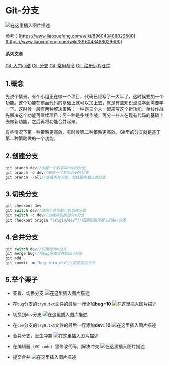 ﻿# Git-分支

![在这里插入图片描述](https://img-blog.csdnimg.cn/20200710151603797.png#pic_center)

参考：[https://www.liaoxuefeng.com/wiki/896043488029600](https://www.liaoxuefeng.com/wiki/896043488029600)

#### 系列文章
[Git-入门小结](https://blog.csdn.net/lblmlms/article/details/105600621)
[Git-分支](https://blog.csdn.net/lblmlms/article/details/107251420)
[Git-常用命令](https://blog.csdn.net/lblmlms/article/details/107834005)
[Git-注册远程仓库](https://blog.csdn.net/lblmlms/article/details/107554350)

## 1.概念
先说个情景，有个小组正在做一个项目，代码已经写了一大半了，这时候要加一个功能。这个功能在前面代码的基础上就可以加上去，就是有些知识点没学到需要学一下。这时候一般有两种解决策略：一种是三个人一起来写这个新功能，单线作战先解决这个功能再继续项目；另一种是多线作战，再分一些人在现有代码的基础上去做新功能，之后再将功能合并起来。

有些情况下第一种策略更高效，有时候第二种策略更高效。Git里的分支就是基于第二种策略做的一个功能。

## 2.创建分支

```c
git branch dev//创建一个名字叫dev的分支
git branch -d dev//删除一个名叫dev的分支
git branch --all//查看所有分支，包括服务器上的分支
```

## 3.切换分支

```C
git checkout dev
git switch dev//这两个命令都可以切换分支
git switch -c dev//创建并切换到dev分支
git checkout origin "origin/dev"//切换到服务器上的dev分支
```



## 4.合并分支

```c
git switch dev//切换到dev分支
git merge bug//将bug分支合并到dev分支
git add .
git commit -m "bug into dev"//提交这次合并
```

## 5.举个栗子

- 查看、切换分支
![在这里插入图片描述](https://img-blog.csdnimg.cn/20200814135708622.jpg?type_ZmFuZ3poZW5naGVpdGk,shadow_10,text_aHR0cHM6Ly9ibG9nLmNzZG4ubmV0L2xibG1sbXM=,size_16,color_FFFFFF,t_70#pic_center)

- 在`bug`分支的`try0.txt`文件的最后一行添加**bug=10**
![在这里插入图片描述](https://img-blog.csdnimg.cn/20200814135738381.png?type_ZmFuZ3poZW5naGVpdGk,shadow_10,text_aHR0cHM6Ly9ibG9nLmNzZG4ubmV0L2xibG1sbXM=,size_16,color_FFFFFF,t_70#pic_center)

- 切换到`dev`分支
![在这里插入图片描述](https://img-blog.csdnimg.cn/20200814135758286.png#pic_center)

- 在`dev`分支的`try0.txt`文件的最后一行添加**dev=10**
![在这里插入图片描述](https://img-blog.csdnimg.cn/20200814135806976.png?type_ZmFuZ3poZW5naGVpdGk,shadow_10,text_aHR0cHM6Ly9ibG9nLmNzZG4ubmV0L2xibG1sbXM=,size_16,color_FFFFFF,t_70#pic_center)

- 合并分支，发生冲突
 ![在这里插入图片描述](https://img-blog.csdnimg.cn/20200710151007255.png#pic_center)
- 在编辑器（`VC code`）里修改代码，解决冲突
![在这里插入图片描述](https://img-blog.csdnimg.cn/20200710151027230.png?#pic_center)
- 提交合并
![在这里插入图片描述](https://img-blog.csdnimg.cn/20200710151038601.png?#pic_center)
